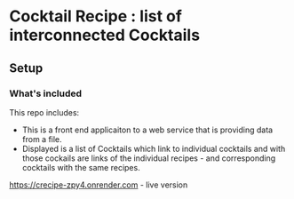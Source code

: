 # Cocktail Recipe : list of interconnected Cocktails

## Setup

### What's included

This repo includes:

* This is a front end applicaiton to a web service that is providing data from a file.
* Displayed is a list of Cocktails which link to individual cocktails and with those cockails are links of the individual recipes - and corresponding cocktails with the same recipes. 

https://crecipe-zpy4.onrender.com - live version
